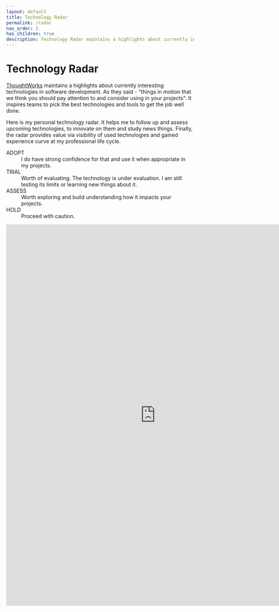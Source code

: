 ```yaml
---
layout: default
title: Technology Radar
permalink: /radar
nav_order: 2
has_children: true
description: Technology Radar maintains a highlights about currently interesting technologies in software development.
---
```


# Technology Radar

[ThoughtWorks](https://www.thoughtworks.com/radar) maintains a highlights about currently interesting technologies in software development. As they said - "things in motion that we think you should pay attention to and consider using in your projects". It inspires teams to pick the best technologies and tools to get the job well done.

Here is my personal technology radar. It helps me to follow up and assess upcoming technologies, to innovate on them and study news things. Finally, the radar provides value via visibility of used technologies and gained experience curve at my professional life cycle.


<dl>
   <dt>ADOPT</dt>
   <dd>I do have strong confidence for that and use it when appropriate in my projects.</dd>

   <dt>TRIAL</dt>
   <dd>Worth of evaluating. The technology is under evaluation. I am still testing its limits or learning new things about it.</dd> 

   <dt>ASSESS</dt>
   <dd>Worth exploring and build understanding how it impacts your projects.</dd>
  
   <dt>HOLD</dt>
   <dd>Proceed with caution.</dd>
</dl>

<iframe frameborder="no" border="0" marginwidth="0" marginheight="0" width=800 height=1024 src="https://docs.google.com/spreadsheets/d/e/2PACX-1vSvdh--fSWR6WauFytK1YF-E1eo84pdrW0lmDSFj3mAF9G49-oTgTG6uA-4MVqwxO_ufbpEuh3ncib3/pubhtml"></iframe>
